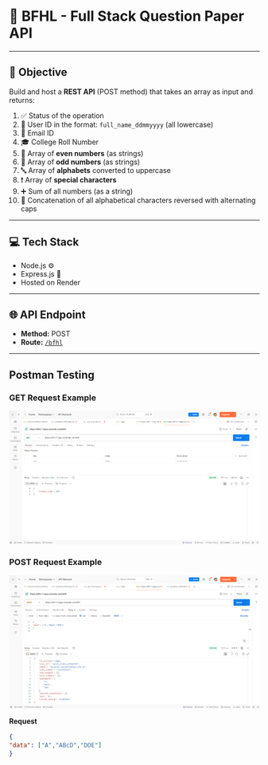# 🚀 BFHL - Full Stack Question Paper API

---

## 🎯 Objective

Build and host a **REST API** (POST method) that takes an array as input and returns:

1. ✅ Status of the operation  
2. 👤 User ID in the format: `full_name_ddmmyyyy` (all lowercase)  
3. 📧 Email ID  
4. 🎓 College Roll Number  
5. 🔢 Array of **even numbers** (as strings)  
6. 🔢 Array of **odd numbers** (as strings)  
7. 🔤 Array of **alphabets** converted to uppercase  
8. ❗ Array of **special characters**  
9. ➕ Sum of all numbers (as a string)  
10. 🔄 Concatenation of all alphabetical characters reversed with alternating caps  

---

## 💻 Tech Stack

- Node.js ⚙️  
- Express.js 🚂  
- Hosted on Render 

---

## 🌐 API Endpoint

- **Method:** POST  
- **Route:** [`/bfhl`](https://bfhl-1-hgas.onrender.com/bfhl)  

---

## Postman Testing

### GET Request Example

![GET Request Screenshot](./Screenshots/get.png)

### POST Request Example

![POST Request Screenshot](./Screenshots/post.png)

**Request**

```json
{
"data": ["A","ABcD","DOE"]
}
